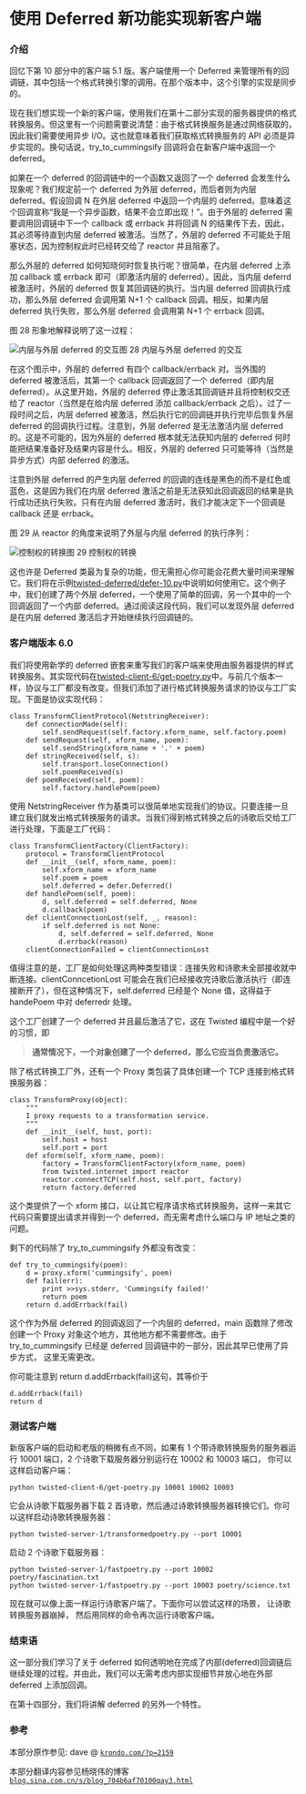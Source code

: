 # 使用 Deferred 新功能实现新客户端

### 介绍

回忆下第 10 部分中的客户端 5.1 版。客户端使用一个 Deferred 来管理所有的回调链，其中包括一个格式转换引擎的调用。在那个版本中，这个引擎的实现是同步的。

现在我们想实现一个新的客户端，使用我们在第十二部分实现的服务器提供的格式转换服务。但这里有一个问题需要说清楚：由于格式转换服务是通过网络获取的，因此我们需要使用异步 I/O。这也就意味着我们获取格式转换服务的 API 必须是异步实现的。换句话说，try_to_cummingsify 回调将会在新客户端中返回一个 deferred。

如果在一个 deferred 的回调链中的一个函数又返回了一个 deferred 会发生什么现象呢？我们规定前一个 deferred 为外层 deferred，而后者则为内层 deferred。假设回调 N 在外层 deferred 中返回一个内层的 deferred。意味着这个回调宣称“我是一个异步函数，结果不会立即出现！”。由于外层的 deferred 需要调用回调链中下一个 callback 或 errback 并将回调 N 的结果传下去，因此，其必须等待直到内层 deferred 被激活。当然了，外层的 deferred 不可能处于阻塞状态，因为控制权此时已经转交给了 reactor 并且阻塞了。

那么外层的 deferred 如何知晓何时恢复执行呢？很简单，在内层 deferred 上添加 callback 或 errback 即可（即激活内层的 deferred）。因此，当内层 deferrd 被激活时，外层的 deferred 恢复其回调链的执行。当内层 deferred 回调执行成功，那么外层 deferred 会调用第 N+1 个 callback 回调。相反，如果内层 deferred 执行失败，那么外层 deferred 会调用第 N+1 个 errback 回调。

图 28 形象地解释说明了这一过程：

![内层与外层 deferred 的交互](img/p13_deferred-111.png "内层与外层 deferred 的交互")图 28 内层与外层 deferred 的交互

在这个图示中，外层的 deferred 有四个 callback/errback 对。当外围的 deferred 被激活后，其第一个 callback 回调返回了一个 deferred（即内层 deferred）。从这里开始，外层的 deferred 停止激活其回调链并且将控制权交还给了 reactor（当然是在给内层 deferred 添加 callback/errback 之后）。过了一段时间之后，内层 deferred 被激活，然后执行它的回调链并执行完毕后恢复外层 deferred 的回调执行过程。注意到，外层 deferred 是无法激活内层 deferred 的。这是不可能的，因为外层的 deferred 根本就无法获知内层的 deferred 何时能把结果准备好及结果内容是什么。相反，外层的 deferred 只可能等待（当然是异步方式）内部 deferred 的激活。

注意到外层 deferred 的产生内层 deferred 的回调的连线是黑色的而不是红色或蓝色，这是因为我们在内层 deferred 激活之前是无法获知此回调返回的结果是执行成功还执行失败。只有在内层 deferred 激活时，我们才能决定下一个回调是 callback 还是 errback。

图 29 从 reactor 的角度来说明了外层与内层 deferred 的执行序列：

![控制权的转换](img/p13_deferred-12.png "控制权的转换")图 29 控制权的转换

这也许是 Deferred 类最为复杂的功能，但无需担心你可能会花费大量时间来理解它。我们将在示例[twisted-deferred/defer-10.py](http://github.com/jdavisp3/twisted-intro/blob/master/twisted-deferred/defer-10.py)中说明如何使用它。这个例子中，我们创建了两个外层 deferred，一个使用了简单的回调，另一个其中的一个回调返回了一个内部 deferred。通过阅读这段代码，我们可以发现外层 deferred 是在内层 deferred 激活后才开始继续执行回调链的。

### 客户端版本 6.0

我们将使用新学的 deferred 嵌套来重写我们的客户端来使用由服务器提供的样式转换服务。其实现代码在[twisted-client-6/get-poetry.py](http://github.com/jdavisp3/twisted-intro/blob/master/twisted-client-6/get-poetry.py)中。与前几个版本一样，协议与工厂都没有改变。但我们添加了进行格式转换服务请求的协议与工厂实现。下面是协议实现代码：

```
class TransformClientProtocol(NetstringReceiver):
    def connectionMade(self):
        self.sendRequest(self.factory.xform_name, self.factory.poem)
    def sendRequest(self, xform_name, poem):
        self.sendString(xform_name + '.' + poem)
    def stringReceived(self, s):
        self.transport.loseConnection()
        self.poemReceived(s)
    def poemReceived(self, poem):
        self.factory.handlePoem(poem) 
```

使用 NetstringReceiver 作为基类可以很简单地实现我们的协议。只要连接一旦建立我们就发出格式转换服务的请求。当我们得到格式转换之后的诗歌后交给工厂进行处理，下面是工厂代码：

```
class TransformClientFactory(ClientFactory):
    protocol = TransformClientProtocol
    def __init__(self, xform_name, poem):
        self.xform_name = xform_name
        self.poem = poem
        self.deferred = defer.Deferred()
    def handlePoem(self, poem):
        d, self.deferred = self.deferred, None
        d.callback(poem)
    def clientConnectionLost(self, _, reason):
        if self.deferred is not None:
            d, self.deferred = self.deferred, None
            d.errback(reason)
    clientConnectionFailed = clientConnectionLost 
```

值得注意的是，工厂是如何处理这两种类型错误：连接失败和诗歌未全部接收就中断连接。clientConncetionLost 可能会在我们已经接收完诗歌后激活执行（即连接断开了），但在这种情况下，self.deferred 已经是个 None 值，这得益于 handePoem 中对 deferredr 处理。

这个工厂创建了一个 deferred 并且最后激活了它，这在 Twisted 编程中是一个好的习惯，即

> **通常情况下，一个对象创建了一个 deferred，那么它应当负责激活它。**

除了格式转换工厂外，还有一个 Proxy 类包装了具体创建一个 TCP 连接到格式转换服务器：

```
class TransformProxy(object):
    """
    I proxy requests to a transformation service.
    """
    def __init__(self, host, port):
        self.host = host
        self.port = port
    def xform(self, xform_name, poem):
        factory = TransformClientFactory(xform_name, poem)
        from twisted.internet import reactor
        reactor.connectTCP(self.host, self.port, factory)
        return factory.deferred 
```

这个类提供了一个 xform 接口，以让其它程序请求格式转换服务。这样一来其它代码只需要提出请求并得到一个 deferred，而无需考虑什么端口与 IP 地址之类的问题。

剩下的代码除了 try_to_cummingsify 外都没有改变：

```
def try_to_cummingsify(poem):
    d = proxy.xform('cummingsify', poem)
    def fail(err):
        print >>sys.stderr, 'Cummingsify failed!'
        return poem
    return d.addErrback(fail) 
```

这个作为外层 deferred 的回调返回了一个内层的 deferred，main 函数除了修改创建一个 Proxy 对象这个地方，其他地方都不需要修改。由于 try_to_cummingsify 已经是 deferred 回调链中的一部分，因此其早已使用了异步方式， 这里无需更改。

你可能注意到 return d.addErrback(fail)这句，其等价于

```
d.addErrback(fail)
return d 
```

### 测试客户端

新版客户端的启动和老版的稍微有点不同，如果有 1 个带诗歌转换服务的服务器运行 10001 端口，2 个诗歌下载服务器分别运行在 10002 和 10003 端口， 你可以这样启动客户端：

```
python twisted-client-6/get-poetry.py 10001 10002 10003 
```

它会从诗歌下载服务器下载 2 首诗歌，然后通过诗歌转换服务器转换它们。你可以这样启动诗歌转换服务器：

```
python twisted-server-1/transformedpoetry.py --port 10001 
```

启动 2 个诗歌下载服务器：

```
python twisted-server-1/fastpoetry.py --port 10002 poetry/fascination.txt
python twisted-server-1/fastpoetry.py --port 10003 poetry/science.txt 
```

现在就可以像上面一样运行诗歌客户端了。下面你可以尝试这样的场景， 让诗歌转换服务器崩掉， 然后用同样的命令再次运行诗歌客户端。

### 结束语

这一部分我们学习了关于 deferred 如何透明地在完成了内部(deferred)回调链后继续处理的过程。并由此，我们可以无需考虑内部实现细节并放心地在外部 deferred 上添加回调。

在第十四部分，我们将讲解 deferred 的另外一个特性。

### 参考

本部分原作参见: dave @ [`krondo.com/?p=2159`](http://krondo.com/?p=2159)

本部分翻译内容参见杨晓伟的博客 [`blog.sina.com.cn/s/blog_704b6af70100qay3.html`](http://blog.sina.com.cn/s/blog_704b6af70100qay3.html)